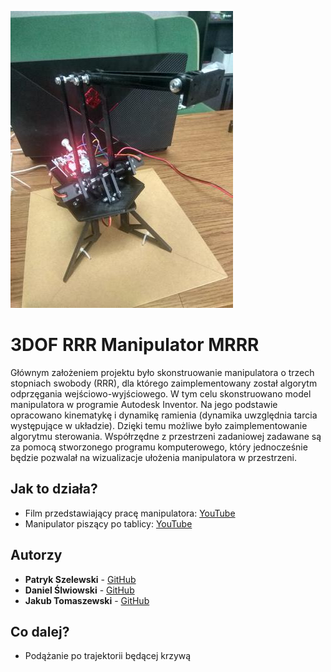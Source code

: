 
![MRRR](/pics/main.jpg)


# 3DOF RRR Manipulator MRRR

Głównym założeniem projektu było skonstruowanie manipulatora o trzech stopniach swobody (RRR), dla którego zaimplementowany został algorytm odprzęgania wejściowo-wyjściowego. W tym celu skonstruowano model manipulatora w programie Autodesk Inventor. Na jego podstawie opracowano kinematykę i dynamikę ramienia (dynamika uwzględnia tarcia występujące w układzie). Dzięki temu możliwe było zaimplementowanie algorytmu sterowania. Współrzędne z przestrzeni zadaniowej zadawane są za pomocą stworzonego programu komputerowego, który jednocześnie będzie pozwalał na wizualizacje ułożenia manipulatora w przestrzeni.

## Jak to działa?

* Film przedstawiający pracę manipulatora: [YouTube](https://www.youtube.com/watch?v=qWZ4Pu-Mfno&t=94s)
* Manipulator piszący po tablicy: [YouTube](https://www.youtube.com/watch?v=iwTSjGh-M1s)

## Autorzy

* **Patryk Szelewski** - [GitHub](https://github.com/pszelew)
* **Daniel Ślwiowski** - [GitHub](https://github.com/DSliwowski1)
* **Jakub Tomaszewski** - [GitHub](https://github.com/TomaszewskiJakub)
## Co dalej?
* Podążanie po trajektorii będącej krzywą
